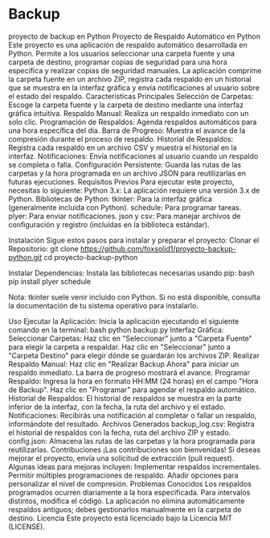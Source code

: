 # Backup
 proyecto de backup en Python 
Proyecto de Respaldo Automático en Python
Este proyecto es una aplicación de respaldo automático desarrollada en Python. Permite a los usuarios seleccionar una carpeta fuente y una carpeta de destino, programar copias de seguridad para una hora específica y realizar copias de seguridad manuales. La aplicación comprime la carpeta fuente en un archivo ZIP, registra cada respaldo en un historial que se muestra en la interfaz gráfica y envía notificaciones al usuario sobre el estado del respaldo.
Características Principales
Selección de Carpetas: Escoge la carpeta fuente y la carpeta de destino mediante una interfaz gráfica intuitiva.
Respaldo Manual: Realiza un respaldo inmediato con un solo clic.
Programación de Respaldos: Agenda respaldos automáticos para una hora específica del día.
Barra de Progreso: Muestra el avance de la compresión durante el proceso de respaldo.
Historial de Respaldos: Registra cada respaldo en un archivo CSV y muestra el historial en la interfaz.
Notificaciones: Envía notificaciones al usuario cuando un respaldo se completa o falla.
Configuración Persistente: Guarda las rutas de las carpetas y la hora programada en un archivo JSON para reutilizarlas en futuras ejecuciones.
Requisitos Previos
Para ejecutar este proyecto, necesitas lo siguiente:
Python 3.x: La aplicación requiere una versión 3.x de Python.
Bibliotecas de Python:
tkinter: Para la interfaz gráfica (generalmente incluida con Python).
schedule: Para programar tareas.
plyer: Para enviar notificaciones.
json y csv: Para manejar archivos de configuración y registro (incluidas en la biblioteca estándar).

Instalación
Sigue estos pasos para instalar y preparar el proyecto:
Clonar el Repositorio:
git clone https://github.com/foxsolid1/proyecto-backup-python.git
cd proyecto-backup-python

Instalar Dependencias:
Instala las bibliotecas necesarias usando pip:
bash
pip install plyer schedule

Nota: tkinter suele venir incluido con Python. Si no está disponible, consulta la documentación de tu sistema operativo para instalarlo.

Uso
Ejecutar la Aplicación:
Inicia la aplicación ejecutando el siguiente comando en la terminal:
bash
python backup.py
Interfaz Gráfica:
Seleccionar Carpetas:
Haz clic en "Seleccionar" junto a "Carpeta Fuente" para elegir la carpeta a respaldar.
Haz clic en "Seleccionar" junto a "Carpeta Destino" para elegir dónde se guardarán los archivos ZIP.
Realizar Respaldo Manual:
Haz clic en "Realizar Backup Ahora" para iniciar un respaldo inmediato. La barra de progreso mostrará el avance.
Programar Respaldo:
Ingresa la hora en formato HH:MM (24 horas) en el campo "Hora de Backup".
Haz clic en "Programar" para agendar el respaldo automático.
Historial de Respaldos:
El historial de respaldos se muestra en la parte inferior de la interfaz, con la fecha, la ruta del archivo y el estado.
Notificaciones:
Recibirás una notificación al completar o fallar un respaldo, informándote del resultado.
Archivos Generados
backup_log.csv: Registra el historial de respaldos con la fecha, ruta del archivo ZIP y estado.
config.json: Almacena las rutas de las carpetas y la hora programada para reutilizarlas.
Contribuciones
¡Las contribuciones son bienvenidas! Si deseas mejorar el proyecto, envía una solicitud de extracción (pull request). Algunas ideas para mejoras incluyen:
Implementar respaldos incrementales.
Permitir múltiples programaciones de respaldo.
Añadir opciones para personalizar el nivel de compresión.
Problemas Conocidos
Los respaldos programados ocurren diariamente a la hora especificada. Para intervalos distintos, modifica el código.
La aplicación no elimina automáticamente respaldos antiguos; debes gestionarlos manualmente en la carpeta de destino.
Licencia
Este proyecto está licenciado bajo la Licencia MIT (LICENSE).

